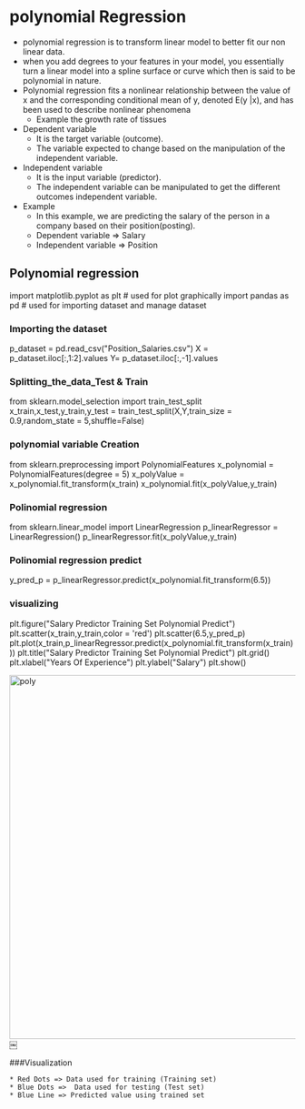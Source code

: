 # polynomial Regression

* polynomial regression is to transform linear model to better fit our non linear data.
* when you add degrees to your features in your model, you essentially turn a linear model into a spline surface or curve which then is said to be polynomial in nature.
* Polynomial regression fits a nonlinear relationship between the value of x and the corresponding conditional mean of y, denoted E(y |x),  and has been used to describe nonlinear phenomena
    * Example the growth rate of tissues
* Dependent variable
    * It is the target variable (outcome).
    * The variable expected to change based on the manipulation of the independent variable.
* Independent variable
    * It is the input variable (predictor).		
    * The independent variable can be manipulated to get the different outcomes independent variable. 
* Example 
    * In this example, we are predicting the salary of the person in a company based on their position(posting).
    * Dependent variable  => Salary
    * Independent variable => Position

## Polynomial regression
import matplotlib.pyplot as plt # used for plot graphically
import pandas as pd # used for importing dataset and manage dataset

### Importing the dataset
p_dataset = pd.read_csv("Position_Salaries.csv")
X = p_dataset.iloc[:,1:2].values
Y= p_dataset.iloc[:,-1].values


### Splitting_the_data_Test & Train
from sklearn.model_selection import train_test_split
x_train,x_test,y_train,y_test = train_test_split(X,Y,train_size = 0.9,random_state = 5,shuffle=False) 

### polynomial variable Creation
from sklearn.preprocessing import PolynomialFeatures
x_polynomial = PolynomialFeatures(degree = 5)
x_polyValue = x_polynomial.fit_transform(x_train)
x_polynomial.fit(x_polyValue,y_train)

### Polinomial regression
from sklearn.linear_model import LinearRegression
p_linearRegressor = LinearRegression()
p_linearRegressor.fit(x_polyValue,y_train)


### Polinomial regression predict
y_pred_p = p_linearRegressor.predict(x_polynomial.fit_transform(6.5))

### visualizing
plt.figure("Salary Predictor Training Set Polynomial Predict")
plt.scatter(x_train,y_train,color = 'red')
plt.scatter(6.5,y_pred_p)
plt.plot(x_train,p_linearRegressor.predict(x_polynomial.fit_transform(x_train)))
plt.title("Salary Predictor Training Set Polynomial Predict")
plt.grid()
plt.xlabel("Years Of Experience")
plt.ylabel("Salary")
plt.show()


<img width="640" alt="poly" src="https://user-images.githubusercontent.com/32480274/50396804-83c37d00-076c-11e9-97ef-2416dec840c0.png">
￼

###Visualization 

    * Red Dots => Data used for training (Training set)
    * Blue Dots =>  Data used for testing (Test set)
    * Blue Line => Predicted value using trained set 


